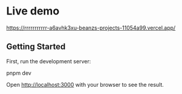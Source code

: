# Live demo

https://rrrrrrrrrrr-a6avhk3xu-beanzs-projects-11054a99.vercel.app/

## Getting Started

First, run the development server:

pnpm dev

Open [http://localhost:3000](http://localhost:3000) with your browser to see the result.

